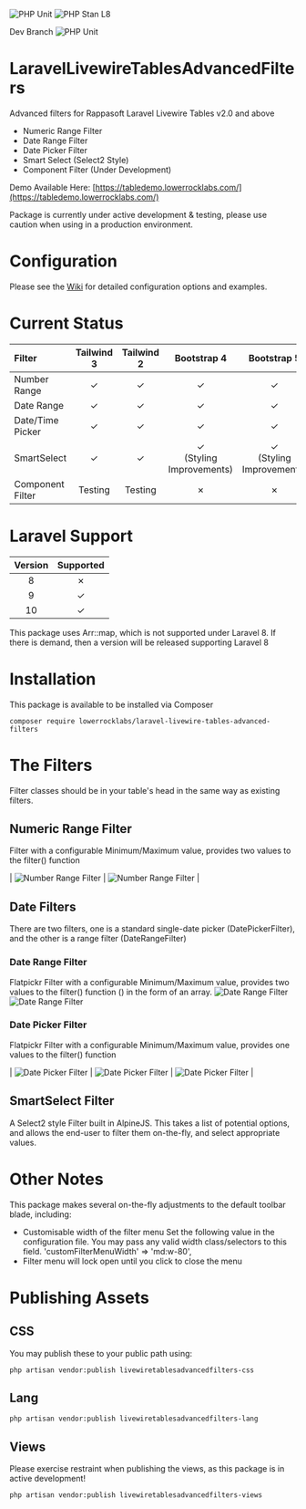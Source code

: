 ![PHP Unit](https://github.com/LowerRockLabs/LaravelLivewireTablesAdvancedFilters/actions/workflows/php-unit-pull.yml/badge.svg) 
![PHP Stan L8](https://github.com/LowerRockLabs/LaravelLivewireTablesAdvancedFilters/actions/workflows/php-stan-pull.yml/badge.svg)

Dev Branch
![PHP Unit](https://github.com/LowerRockLabs/LaravelLivewireTablesAdvancedFilters/actions/workflows/php-unit.yml/badge.svg?branch=develop)


# LaravelLivewireTablesAdvancedFilters
Advanced filters for Rappasoft Laravel Livewire Tables v2.0 and above

* Numeric Range Filter
* Date Range Filter
* Date Picker Filter
* Smart Select (Select2 Style)
* Component Filter (Under Development)

Demo Available Here:
[https://tabledemo.lowerrocklabs.com/](https://tabledemo.lowerrocklabs.com/)

Package is currently under active development & testing, please use caution when using in a production environment.

# Configuration
Please see the [Wiki](https://github.com/LowerRockLabs/LaravelLivewireTablesAdvancedFilters/wiki) for detailed configuration options and examples.


# Current Status

|        Filter     | Tailwind 3 | Tailwind 2 | Bootstrap 4 | Bootstrap 5 |
| :--- | :---: | :---: | :---: | :---: |
| Number Range      | &check;    | &check;    | &check;  | &check; |
| Date Range        | &check;    | &check;    | &check;  |  &check;  | 
| Date/Time Picker  | &check;    | &check;    | &check; |    &check;   | 
| SmartSelect       | &check;    | &check;    | &check; <br />(Styling Improvements)  |  &check; <br />(Styling Improvements)  |
| Component Filter  | Testing   | Testing | &cross;  | &cross;  |

# Laravel Support
| Version | Supported |
| :---: | :---: | 
| 8 | &cross;  |
| 9 | &check;  |
| 10 | &check;  |


This package uses Arr::map, which is not supported under Laravel 8.  If there is demand, then a version will be released supporting Laravel 8

# Installation
This package is available to be installed via Composer
```terminal
composer require lowerrocklabs/laravel-livewire-tables-advanced-filters
```

# The Filters
Filter classes should be in your table's head in the same way as existing filters.

## Numeric Range Filter
Filter with a configurable Minimum/Maximum value, provides two values to the filter() function

| ![Number Range Filter](https://github.com/LowerRockLabs/LaravelLivewireTablesAdvancedFilters/blob/develop/docs/images/NumberRangeFilter.png)
| ![Number Range Filter](https://github.com/LowerRockLabs/LaravelLivewireTablesAdvancedFilters/blob/develop/docs/images/NumberRangeFilter-Light.png) |


## Date Filters
There are two filters, one is a standard single-date picker (DatePickerFilter), and the other is a range filter (DateRangeFilter)

### Date Range Filter
Flatpickr Filter with a configurable Minimum/Maximum value, provides two values to the filter() function () in the form of an array.
![Date Range Filter](https://github.com/LowerRockLabs/LaravelLivewireTablesAdvancedFilters/blob/develop/docs/images/DateRange-Single.png)
![Date Range Filter](https://github.com/LowerRockLabs/LaravelLivewireTablesAdvancedFilters/blob/develop/docs/images/DateRange-RangeSelected.png)


### Date Picker Filter
Flatpickr Filter with a configurable Minimum/Maximum value, provides one values to the filter() function

| ![Date Picker Filter](https://github.com/LowerRockLabs/LaravelLivewireTablesAdvancedFilters/blob/develop/docs/images/DatePicker-DateOnly.png) | 
![Date Picker Filter](https://github.com/LowerRockLabs/LaravelLivewireTablesAdvancedFilters/blob/develop/docs/images/DatePicker-Time.png) | 
![Date Picker Filter](https://github.com/LowerRockLabs/LaravelLivewireTablesAdvancedFilters/blob/develop/docs/images/DatePicker-TimeSelected.png) |



## SmartSelect Filter
A Select2 style Filter built in AlpineJS.  This takes a list of potential options, and allows the end-user to filter them on-the-fly, and select appropriate values. 


# Other Notes
This package makes several on-the-fly adjustments to the default toolbar blade, including:
* Customisable width of the filter menu
    Set the following value in the configuration file.  You may pass any valid width class/selectors to this field.
    'customFilterMenuWidth' => 'md:w-80',
* Filter menu will lock open until you click to close the menu


# Publishing Assets

## CSS
You may publish these to your public path using:
```terminal
php artisan vendor:publish livewiretablesadvancedfilters-css
```

## Lang
```terminal
php artisan vendor:publish livewiretablesadvancedfilters-lang
```

## Views
Please exercise restraint when publishing the views, as this package is in active development!
```terminal
php artisan vendor:publish livewiretablesadvancedfilters-views
```

